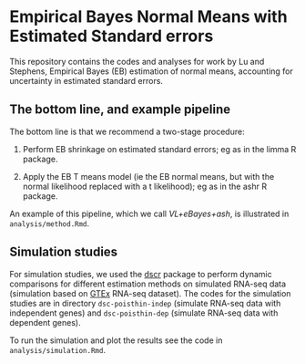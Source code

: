 # Empirical Bayes Normal Means with Estimated Standard errors

This repository contains the codes and analyses for 
work by Lu and Stephens, Empirical Bayes (EB) estimation of normal means, accounting for uncertainty in estimated standard errors.

## The bottom line, and example pipeline

The bottom line is that we recommend a two-stage procedure:

  1. Perform EB shrinkage on estimated standard errors; eg as in the limma R package.

  2. Apply the EB T means model (ie the EB normal means, but with the normal likelihood replaced with a t likelihood); eg as in the ashr R package.
 
An example of this pipeline, which we call *VL+eBayes+ash*, is illustrated in `analysis/method.Rmd`.

## Simulation studies

For simulation studies, we used the [dscr](https://github.com/stephens999/dscr) package to perform dynamic comparisons for different estimation methods on simulated RNA-seq data (simulation based on [GTEx](https://gtexportal.org/home/) RNA-seq dataset). The codes for the simulation studies are in directory `dsc-poisthin-indep` (simulate RNA-seq data with independent genes) and `dsc-poisthin-dep` (simulate RNA-seq data with dependent genes). 

To run the simulation and plot the results see the code in `analysis/simulation.Rmd`.

